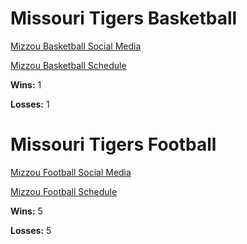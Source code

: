 # Missouri Tigers Basketball

[Mizzou Basketball Social Media](MizzouBasketballSocialMedia.md)

[Mizzou Basketball Schedule](MizzouBasketballSchedule.md)

**Wins:**
1

**Losses:**
1
# Missouri Tigers Football

[Mizzou Football Social Media](MizzouFootballSocialMedia.md)

[Mizzou Football Schedule](MizzouFootballSchedule.md)

**Wins:**
5

**Losses:**
5
